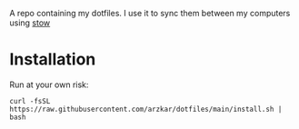 A repo containing my dotfiles. I use it to sync them between my computers using [stow](https://www.gnu.org/software/stow/)

# Installation

Run at your own risk:

```
curl -fsSL https://raw.githubusercontent.com/arzkar/dotfiles/main/install.sh | bash
```
